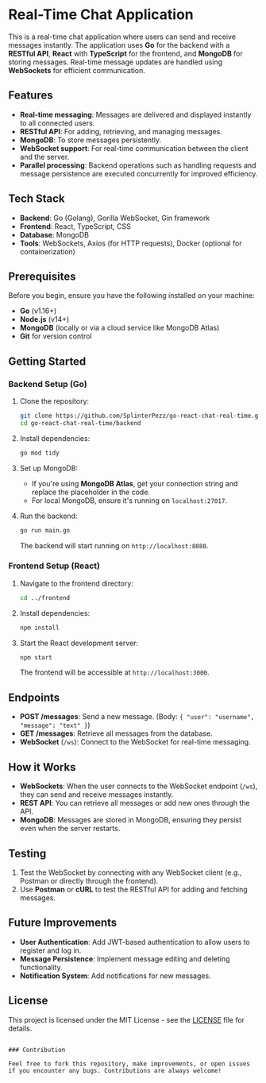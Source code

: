 # Real-Time Chat Application

This is a real-time chat application where users can send and receive messages instantly. The application uses **Go** for the backend with a **RESTful API**, **React** with **TypeScript** for the frontend, and **MongoDB** for storing messages. Real-time message updates are handled using **WebSockets** for efficient communication.

## Features

- **Real-time messaging**: Messages are delivered and displayed instantly to all connected users.
- **RESTful API**: For adding, retrieving, and managing messages.
- **MongoDB**: To store messages persistently.
- **WebSocket support**: For real-time communication between the client and the server.
- **Parallel processing**: Backend operations such as handling requests and message persistence are executed concurrently for improved efficiency.

## Tech Stack

- **Backend**: Go (Golang), Gorilla WebSocket, Gin framework
- **Frontend**: React, TypeScript, CSS
- **Database**: MongoDB
- **Tools**: WebSockets, Axios (for HTTP requests), Docker (optional for containerization)

## Prerequisites

Before you begin, ensure you have the following installed on your machine:

- **Go** (v1.16+)
- **Node.js** (v14+)
- **MongoDB** (locally or via a cloud service like MongoDB Atlas)
- **Git** for version control

## Getting Started

### Backend Setup (Go)

1. Clone the repository:
   ```bash
   git clone https://github.com/SplinterPezz/go-react-chat-real-time.git
   cd go-react-chat-real-time/backend
   ```

2. Install dependencies:
   ```bash
   go mod tidy
   ```

3. Set up MongoDB:
   - If you're using **MongoDB Atlas**, get your connection string and replace the placeholder in the code.
   - For local MongoDB, ensure it's running on `localhost:27017`.

4. Run the backend:
   ```bash
   go run main.go
   ```
   The backend will start running on `http://localhost:8080`.

### Frontend Setup (React)

1. Navigate to the frontend directory:
   ```bash
   cd ../frontend
   ```

2. Install dependencies:
   ```bash
   npm install
   ```

3. Start the React development server:
   ```bash
   npm start
   ```
   The frontend will be accessible at `http://localhost:3000`.

## Endpoints

- **POST /messages**: Send a new message. (Body: `{ "user": "username", "message": "text" }`)
- **GET /messages**: Retrieve all messages from the database.
- **WebSocket** (`/ws`): Connect to the WebSocket for real-time messaging.

## How it Works

- **WebSockets**: When the user connects to the WebSocket endpoint (`/ws`), they can send and receive messages instantly.
- **REST API**: You can retrieve all messages or add new ones through the API.
- **MongoDB**: Messages are stored in MongoDB, ensuring they persist even when the server restarts.

## Testing

1. Test the WebSocket by connecting with any WebSocket client (e.g., Postman or directly through the frontend).
2. Use **Postman** or **cURL** to test the RESTful API for adding and fetching messages.

## Future Improvements

- **User Authentication**: Add JWT-based authentication to allow users to register and log in.
- **Message Persistence**: Implement message editing and deleting functionality.
- **Notification System**: Add notifications for new messages.

## License

This project is licensed under the MIT License - see the [LICENSE](LICENSE) file for details.

```

### Contribution

Feel free to fork this repository, make improvements, or open issues if you encounter any bugs. Contributions are always welcome!
